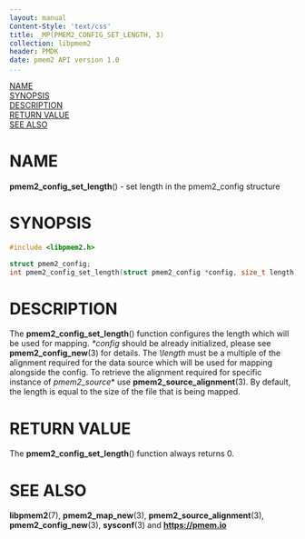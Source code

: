 ```yaml
---
layout: manual
Content-Style: 'text/css'
title: _MP(PMEM2_CONFIG_SET_LENGTH, 3)
collection: libpmem2
header: PMDK
date: pmem2 API version 1.0
...
```


[comment]: <> (SPDX-License-Identifier: BSD-3-Clause)
[comment]: <> (Copyright 2019, Intel Corporation)

[comment]: <> (pmem2_config_set_length.3 -- man page for libpmem2 config API)

[NAME](#name)<br />
[SYNOPSIS](#synopsis)<br />
[DESCRIPTION](#description)<br />
[RETURN VALUE](#return-value)<br />
[SEE ALSO](#see-also)<br />

# NAME #

**pmem2_config_set_length**() - set length in the pmem2_config structure

# SYNOPSIS #

```c
#include <libpmem2.h>

struct pmem2_config;
int pmem2_config_set_length(struct pmem2_config *config, size_t length);
```

# DESCRIPTION #

The **pmem2_config_set_length**() function configures the length which will be used
for mapping. *\*config* should be already initialized, please see **pmem2_config_new**(3)
for details. The *\length* must be a multiple of the alignment required for the data
source which will be used for mapping alongside the config.
To retrieve the alignment required for specific instance of *pmem2_source** use
**pmem2_source_alignment**(3).
By default, the length is equal to the size of the file that is being mapped.

# RETURN VALUE #

The **pmem2_config_set_length**() function always returns 0.

# SEE ALSO #

**libpmem2**(7), **pmem2_map_new**(3), **pmem2_source_alignment**(3),
**pmem2_config_new**(3), **sysconf**(3) and **<https://pmem.io>**
